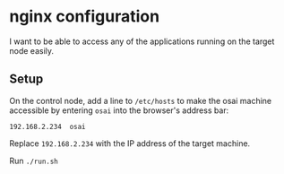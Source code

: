 # nginx configuration

I want to be able to access any of the applications running on the target node easily.

## Setup

On the control node, add a line to `/etc/hosts` to make the osai machine accessible by entering `osai` into the browser's address bar:

```
192.168.2.234  osai
```

Replace `192.168.2.234` with the IP address of the target machine.

Run `./run.sh`
